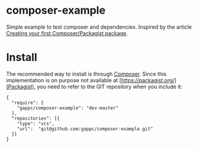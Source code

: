 # composer-example
Simple example to test composer and dependencies. Inspired by the article [Creating your first Composer/Packagist package](http://blog.jgrossi.com/2013/creating-your-first-composer-packagist-package/).

# Install
The recommended way to install is through
[Composer](http://getcomposer.org). Since this implementation is on purpose not available at [https://packagist.org/](Packagist), you need to refer to the GIT repository when you include it:

```
{
  "require": {
    "gappc/composer-example": "dev-master"
  },
  "repositories": [{
    "type": "vcs",
    "url":  "git@github.com:gappc/composer-example.git"
  }]
}
```
